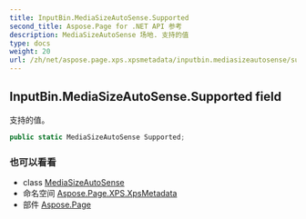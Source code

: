 ```yaml
---
title: InputBin.MediaSizeAutoSense.Supported
second_title: Aspose.Page for .NET API 参考
description: MediaSizeAutoSense 场地. 支持的值
type: docs
weight: 20
url: /zh/net/aspose.page.xps.xpsmetadata/inputbin.mediasizeautosense/supported/
---
```

## InputBin.MediaSizeAutoSense.Supported field

支持的值。

```csharp
public static MediaSizeAutoSense Supported;
```

### 也可以看看

* class [MediaSizeAutoSense](../)
* 命名空间 [Aspose.Page.XPS.XpsMetadata](../../inputbin.mediasizeautosense/)
* 部件 [Aspose.Page](../../../)



